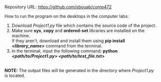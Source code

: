 <!--CURRENTLY PRIVATE-->
Repository URL: https://github.com/sbouab/comp472
<br>
<!--MODIFY WHEN TESTED ON LAB COMPUTERS-->
How to run the program on the desktops in the computer labs:
<br>
1) Download <i>Project1.py</i> file which contains the source code of the project.
2) Make sure <b>sys</b>, <b>copy</b> and <b>ordered-set</b> libraries are installed on the machine.<br>
   If they aren't, download and install them using <b>pip install <i><library_name></i></b> command from the terminal.
3) In the terminal, input the following command: <b>python <i><path/to/Project1.py> <path/to/test_file.txt></i></b>
<br>
<b>NOTE:</b> The output files will be generated in the directory where <i>Project1.py</i> is located.
